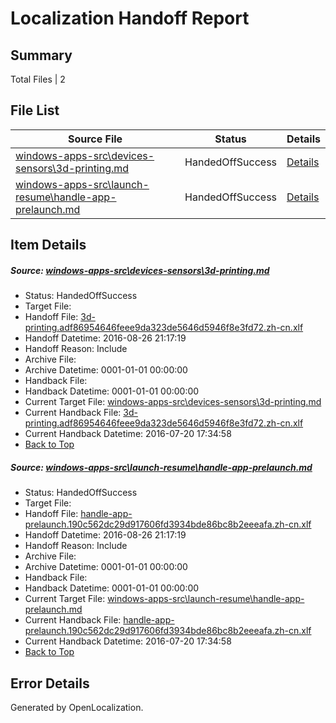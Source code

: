 # <a name='report-top'></a> Localization Handoff Report

## Summary
 Total Files | 2

## File List
 Source File | Status | Details 
 ----------- | ------ | ------- 
 [windows-apps-src\devices-sensors\3d-printing.md](https://github.com/Microsoft/windows-apps/blob/40e0c4a796e58dfa5503f43f21b7bc5feff785d8/windows-apps-src/devices-sensors/3d-printing.md) | HandedOffSuccess | [Details](#adf247b4b2ed13f8c6fb112b0f929d5ed9a3657f3316)
 [windows-apps-src\launch-resume\handle-app-prelaunch.md](https://github.com/Microsoft/windows-apps/blob/ea9aa37e15dbb6c977b0c0be4f91f77f3879e622/windows-apps-src/launch-resume/handle-app-prelaunch.md) | HandedOffSuccess | [Details](#cf7cb9f81207f4f25eb8e78283079df27f83d7dc4373)

## Item Details
##### <a name='adf247b4b2ed13f8c6fb112b0f929d5ed9a3657f3316'></a> Source: [windows-apps-src\devices-sensors\3d-printing.md](https://github.com/Microsoft/windows-apps/blob/40e0c4a796e58dfa5503f43f21b7bc5feff785d8/windows-apps-src/devices-sensors/3d-printing.md)
* Status: HandedOffSuccess
* Target File: 
* Handoff File: [3d-printing.adf86954646feee9da323de5646d5946f8e3fd72.zh-cn.xlf](https://github.com/Microsoft/WDG.handoff/blob/81febcae8f8ac0ac64a134964c5baeb6a93295f3/ol-handoff/Microsoft/windows-apps.zh-cn/master/3d-printing.adf86954646feee9da323de5646d5946f8e3fd72.zh-cn.xlf)
* Handoff Datetime: 2016-08-26 21:17:19
* Handoff Reason: Include
* Archive File: 
* Archive Datetime: 0001-01-01 00:00:00
* Handback File: 
* Handback Datetime: 0001-01-01 00:00:00
* Current Target File: [windows-apps-src\devices-sensors\3d-printing.md](https://github.com/Microsoft/windows-apps.zh-cn/blob/32ed88f8e6b89946bfa394c621c09bde4565e407/windows-apps-src/devices-sensors/3d-printing.md)
* Current Handback File: [3d-printing.adf86954646feee9da323de5646d5946f8e3fd72.zh-cn.xlf](https://github.com/Microsoft/WDG.handback/blob/7f934e6edca1ecf88a8bb5c9968f789c84e1b237/ol-handback/Microsoft/windows-apps.zh-cn/master/3d-printing.adf86954646feee9da323de5646d5946f8e3fd72.zh-cn.xlf)
* Current Handback Datetime: 2016-07-20 17:34:58
* [Back to Top](#report-top)

##### <a name='cf7cb9f81207f4f25eb8e78283079df27f83d7dc4373'></a> Source: [windows-apps-src\launch-resume\handle-app-prelaunch.md](https://github.com/Microsoft/windows-apps/blob/ea9aa37e15dbb6c977b0c0be4f91f77f3879e622/windows-apps-src/launch-resume/handle-app-prelaunch.md)
* Status: HandedOffSuccess
* Target File: 
* Handoff File: [handle-app-prelaunch.190c562dc29d917606fd3934bde86bc8b2eeeafa.zh-cn.xlf](https://github.com/Microsoft/WDG.handoff/blob/81febcae8f8ac0ac64a134964c5baeb6a93295f3/ol-handoff/Microsoft/windows-apps.zh-cn/master/handle-app-prelaunch.190c562dc29d917606fd3934bde86bc8b2eeeafa.zh-cn.xlf)
* Handoff Datetime: 2016-08-26 21:17:19
* Handoff Reason: Include
* Archive File: 
* Archive Datetime: 0001-01-01 00:00:00
* Handback File: 
* Handback Datetime: 0001-01-01 00:00:00
* Current Target File: [windows-apps-src\launch-resume\handle-app-prelaunch.md](https://github.com/Microsoft/windows-apps.zh-cn/blob/32ed88f8e6b89946bfa394c621c09bde4565e407/windows-apps-src/launch-resume/handle-app-prelaunch.md)
* Current Handback File: [handle-app-prelaunch.190c562dc29d917606fd3934bde86bc8b2eeeafa.zh-cn.xlf](https://github.com/Microsoft/WDG.handback/blob/7f934e6edca1ecf88a8bb5c9968f789c84e1b237/ol-handback/Microsoft/windows-apps.zh-cn/master/handle-app-prelaunch.190c562dc29d917606fd3934bde86bc8b2eeeafa.zh-cn.xlf)
* Current Handback Datetime: 2016-07-20 17:34:58
* [Back to Top](#report-top)


## Error Details

Generated by OpenLocalization.
